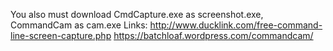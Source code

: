 You also must download CmdCapture.exe as screenshot.exe, CommandCam as cam.exe
Links:
http://www.ducklink.com/free-command-line-screen-capture.php
https://batchloaf.wordpress.com/commandcam/
